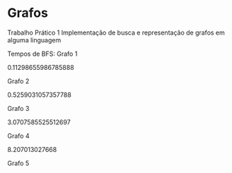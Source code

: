 # Grafos
Trabalho Prático 1
Implementação de busca e representação de grafos em alguma linguagem

Tempos de BFS:
Grafo 1

0.11298655986785888

Grafo 2

0.5259031057357788

Grafo 3

3.0707585525512697

Grafo 4

8.207013027668

Grafo 5
